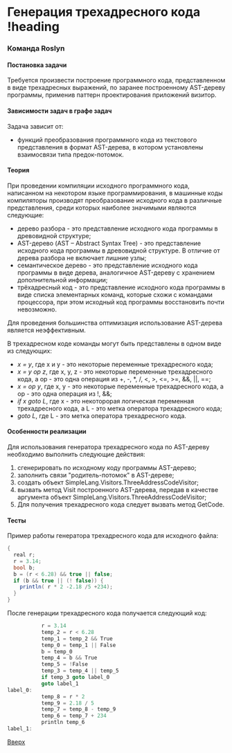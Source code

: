 # Генерация трехадресного кода !heading

### Команда Roslyn

#### Постановка задачи
Требуется произвести построение программного кода, представленном в виде трехадресных выражений, по заранее построенному AST-дереву программы, применив паттерн проектирования приложений визитор.

#### Зависимости задач в графе задач
Задача зависит от:
* функций преобразования программного кода из текстового представления в формат AST-дерева, в котором установлены взаимосвязи типа предок-потомок.

#### Теория
При проведении компиляции исходного программного кода, написанном на некотором языке программирования, в машинные коды компиляторы производят преобразование исходного кода в различные представления, среди которых наиболее значимыми являются следующие:
* дерево разбора - это представление исходного кода программы в древовидной структуре;
* AST-дерево (AST – Abstract Syntax Tree) - это представление исходного кода программы в древовидной структуре. В отличие от
дерева разбора не включает лишние узлы;
* семантическое дерево - это представление исходного кода программы в виде дерева, аналогичное AST-дереву с хранением дополнительной информации;
* трёхадресный код - это представление исходного кода программы в виде списка элементарных команд, которые схожи с командами процессора, при этом исходный код программы восстановить почти невозможно.

Для проведения большинства оптимизация использование AST-дерева является неэффективным.

В трехадресном коде команды могут быть представлены в одном виде из следующих:
* *x = y*, где x и y - это некоторые переменные трехадресного кода;
* *x = y op z*, где x, y, z - это некоторые переменные трехадресного кода, а op - это одна операция из +, -, *, /, <, >, <=, >=, &&, ||, ==;
* *x = op y*, где x, y - это некоторые переменные трехадресного кода, а op - это одна операция из !, &&;
* *if x goto L*, где x - это некоторорая логическая переменная трехадресного кода, а L - это метка оператора трехадресного кода;
* *goto L*, где L - это метка оператора трехадресного кода.

#### Особенности реализации
Для использования генератора трехадресного кода по AST-дереву необходимо выполнить следующие действия:
1) сгенерировать по исходному коду программы AST-дерево;
2) заполнить связи "родитель-потомок" в AST-дереве;
3) создать объект SimpleLang.Visitors.ThreeAddressCodeVisitor;
4) вызвать метод Visit построенного AST-дерева, передав в качестве аргумента объект SimpleLang.Visitors.ThreeAddressCodeVisitor;
5) Для получения трехадресного кода следует вызвать метод GetCode.


#### Тесты
Пример работы генератора трехадресного кода для исходного файла:
```csharp
{
  real r;
  r = 3.14;
  bool b;
  b = (r < 6.28) && true || false;
  if (b && true || (! false)) {
    println( r * 2 -2.18 /5 +234);
  }
}
```
После генерации трехадресного кода получается следующий код:
```csharp
           r = 3.14
           temp_2 = r < 6.28
           temp_1 = temp_2 && True
           temp_0 = temp_1 || False
           b = temp_0
           temp_4 = b && True
           temp_5 = !False
           temp_3 = temp_4 || temp_5
           if temp_3 goto label_0
           goto label_1
label_0:   
           temp_8 = r * 2
           temp_9 = 2.18 / 5
           temp_7 = temp_8 - temp_9
           temp_6 = temp_7 + 234
           println temp_6
label_1: 
```
[Вверх](#содержание)